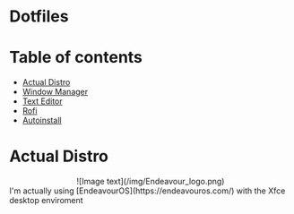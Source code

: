 
# Dotfiles
# Table of contents
- [Actual Distro](#actual-distro)
- [Window Manager](https://github.com/dleyvacastro/qtile)
- [Text Editor](#text-editor)
- [Rofi](#rofi)
- [Autoinstall](#autoinstall)
# Actual Distro
<div style="text-align: center;">
![Image text](/img/Endeavour_logo.png)
</div>
I'm actually using [EndeavourOS](https://endeavouros.com/) with the Xfce desktop enviroment

